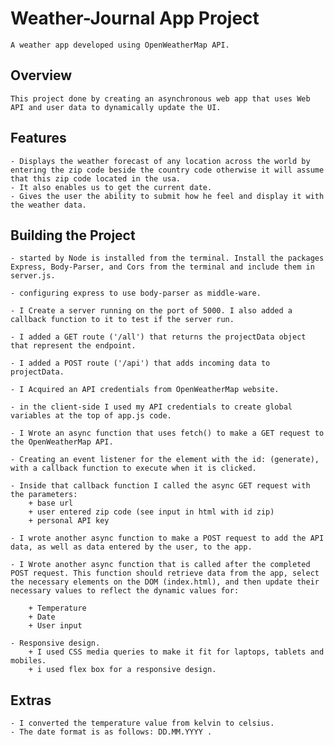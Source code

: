 # Weather-Journal App Project
    A weather app developed using OpenWeatherMap API.

## Overview
    This project done by creating an asynchronous web app that uses Web API and user data to dynamically update the UI. 

## Features
    - Displays the weather forecast of any location across the world by entering the zip code beside the country code otherwise it will assume that this zip code located in the usa.
    - It also enables us to get the current date.
    - Gives the user the ability to submit how he feel and display it with the weather data.


## Building the Project

    - started by Node is installed from the terminal. Install the packages Express, Body-Parser, and Cors from the terminal and include them in server.js.

    - configuring express to use body-parser as middle-ware.

    - I Create a server running on the port of 5000. I also added a callback function to it to test if the server run.

    - I added a GET route ('/all') that returns the projectData object that represent the endpoint.

    - I added a POST route ('/api') that adds incoming data to projectData.

    - I Acquired an API credentials from OpenWeatherMap website.

    - in the client-side I used my API credentials to create global variables at the top of app.js code.

    - I Wrote an async function that uses fetch() to make a GET request to the OpenWeatherMap API.

    - Creating an event listener for the element with the id: (generate), with a callback function to execute when it is clicked.

    - Inside that callback function I called the async GET request with the parameters:
        + base url
        + user entered zip code (see input in html with id zip)
        + personal API key

    - I wrote another async function to make a POST request to add the API data, as well as data entered by the user, to the app.

    - I Wrote another async function that is called after the completed POST request. This function should retrieve data from the app, select the necessary elements on the DOM (index.html), and then update their necessary values to reflect the dynamic values for:

        + Temperature
        + Date
        + User input
    
    - Responsive design.
        + I used CSS media queries to make it fit for laptops, tablets and mobiles.
        + i used flex box for a responsive design.

## Extras
    - I converted the temperature value from kelvin to celsius.
    - The date format is as follows: DD.MM.YYYY .
